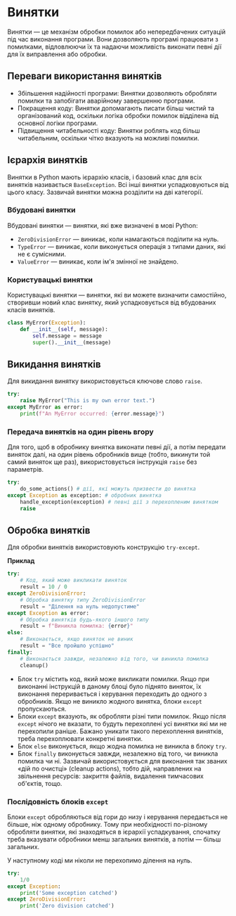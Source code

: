 # Винятки

Винятки — це механізм обробки помилок або непередбачених ситуацій під час виконання програми. Вони дозволяють програмі працювати з помилками, відловлюючи їх та надаючи можливість виконати певні дії для їх виправлення або обробки.

## Переваги використання винятків

-   Збільшення надійності програми: Винятки дозволяють обробляти помилки та запобігати аварійному завершенню програми.
-   Покращення коду: Винятки допомагають писати більш чистий та організований код, оскільки логіка обробки помилок відділена від основної логіки програми.
-   Підвищення читабельності коду: Винятки роблять код більш читабельним, оскільки чітко вказують на можливі помилки.

## Ієрархія винятків

Винятки в Python мають ієрархію класів, і базовий клас для всіх винятків називається `BaseException`. Всі інші винятки успадковуються від цього класу. Зазвичай винятки можна розділити на дві категорії.

### Вбудовані винятки

Вбудовані винятки — винятки, які вже визначені в мові Python:

-   `ZeroDivisionError` — виникає, коли намагаються поділити на нуль.
-   `TypeError` — виникає, коли виконується операція з типами даних, які не є сумісними.
-   `ValueError` — виникає, коли ім'я змінної не знайдено.

### Користувацькі винятки

Користувацькі винятки — винятки, які ви можете визначити самостійно, створивши новий клас винятку, який успадковується від вбудованих класів винятків.

```py
class MyError(Exception):
    def __init__(self, message):
        self.message = message
        super().__init__(message)
```

## Викидання винятків

Для викидання винятку використовується ключове слово `raise`.

```py
try:
    raise MyError("This is my own error text.")
except MyError as error:
    print(f"An MyError occurred: {error.message}")
```

### Передача винятків на один рівень вгору

Для того, щоб в обробнику винятка виконати певні дії, а потім передати виняток далі, на один рівень обробників вище (тобто, викинути той самий виняток ще раз), використовується інструкція `raise` без параметрів.

```py
try:
    do_some_actions() # дії, які можуть призвести до винятка
except Exception as exception: # обробник винятка
    handle_exception(exception) # певні дії з перехопленим винятком
    raise
```

## Обробка винятків

Для обробки винятків використовують конструкцію `try-except`.

**Приклад**

```py
try:
    # Код, який може викликати виняток
    result = 10 / 0
except ZeroDivisionError:
    # Обробка винятку типу ZeroDivisionError
    result = "Ділення на нуль недопустиме"
except Exception as error:
    # Обробка винятків будь-якого іншого типу
    result = f"Виникла помилка: {error}"
else:
    # Виконається, якщо виняток не виник
    result = "Все пройшло успішно"
finally:
    # Виконається завжди, незалежно від того, чи виникла помилка
    cleanup()
```

-   Блок `try` містить код, який може викликати помилки. Якщо при виконанні інструкцій в даному блоці було піднято виняток, їх виконання переривається і керування переходить до одного з обробників. Якщо не виникло жодного винятка, блоки `except` пропускаються.
-   Блоки `except` вказують, як обробляти різні типи помилок. Якщо після `except` нічого не вказати, то будуть перехоплені усі винятки які ми не перехопили раніше. Бажано уникати такого перехоплення винятків, треба перехоплювати конкретні винятки.
-   Блок `else` виконується, якщо жодна помилка не виникла в блоку `try`.
-   Блок `finally` виконується завжди, незалежно від того, чи виникла помилка чи ні. Зазвичай використовується для виконання так званих «дій по очистці» (cleanup actions), тобто дій, направлених на звільнення ресурсів: закриття файлів, видалення тимчасових об'єктів, тощо.

### Послідовність блоків `except`

Блоки `except` обробляються від гори до низу і керування передається не більше, ніж одному обробнику. Тому при необхідності по-різному обробляти винятки, які знаходяться в ієрархії успадкування, спочатку треба вказувати обробники менш загальних винятків, а потім — більш загальних.

У наступному коді ми ніколи не перехопимо ділення на нуль.

```py
try:
    1/0
except Exception:
    print('Some exception catched')
except ZeroDivisionError:
    print('Zero division catched')
```
